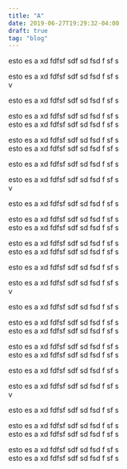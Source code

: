 ```yaml
---
title: "A"
date: 2019-06-27T19:29:32-04:00
draft: true
tag: "blog"
---
```


esto es a xd
fdfsf
sdf
sd
fsd
f
sf
s <br>

esto es a xd
fdfsf
sdf
sd
fsd
f
sf
s <br>
v

esto es a xd
fdfsf
sdf
sd
fsd
f
sf
s <br>


esto es a xd
fdfsf
sdf
sd
fsd
f
sf
s <br>
esto es a xd
fdfsf
sdf
sd
fsd
f
sf
s <br>


esto es a xd
fdfsf
sdf
sd
fsd
f
sf
s <br>
esto es a xd
fdfsf
sdf
sd
fsd
f
sf
s <br>


esto es a xd
fdfsf
sdf
sd
fsd
f
sf
s <br>

esto es a xd
fdfsf
sdf
sd
fsd
f
sf
s <br>
v

esto es a xd
fdfsf
sdf
sd
fsd
f
sf
s <br>


esto es a xd
fdfsf
sdf
sd
fsd
f
sf
s <br>
esto es a xd
fdfsf
sdf
sd
fsd
f
sf
s <br>


esto es a xd
fdfsf
sdf
sd
fsd
f
sf
s <br>
esto es a xd
fdfsf
sdf
sd
fsd
f
sf
s <br>


esto es a xd
fdfsf
sdf
sd
fsd
f
sf
s <br>

esto es a xd
fdfsf
sdf
sd
fsd
f
sf
s <br>
v

esto es a xd
fdfsf
sdf
sd
fsd
f
sf
s <br>


esto es a xd
fdfsf
sdf
sd
fsd
f
sf
s <br>
esto es a xd
fdfsf
sdf
sd
fsd
f
sf
s <br>


esto es a xd
fdfsf
sdf
sd
fsd
f
sf
s <br>
esto es a xd
fdfsf
sdf
sd
fsd
f
sf
s <br>


esto es a xd
fdfsf
sdf
sd
fsd
f
sf
s <br>

esto es a xd
fdfsf
sdf
sd
fsd
f
sf
s <br>
v

esto es a xd
fdfsf
sdf
sd
fsd
f
sf
s <br>


esto es a xd
fdfsf
sdf
sd
fsd
f
sf
s <br>
esto es a xd
fdfsf
sdf
sd
fsd
f
sf
s <br>


esto es a xd
fdfsf
sdf
sd
fsd
f
sf
s <br>
esto es a xd
fdfsf
sdf
sd
fsd
f
sf
s <br>
